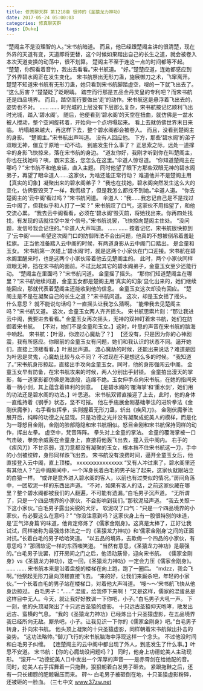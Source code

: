 ```yaml
---
title: 修真聊天群 第1218章 很帅的《圣猿龙力神功》
date: 2017-05-24 05:00:03
categories: 修真聊天群
tags: [Duke]
---
```


“楚阁主不是没理智的人。”宋书航暗道。
而且，他已经跟楚阁主讲的很清楚，现在外界的天道有变，天道即将更替，这个时候如果踏出自己的长生之道，就会被卷入本次天道变换的动荡中，很不划算。
楚阁主不至于连这一点的时间都等不起。
“楚楚，你照看着音竹，我出去看看。”宋书航道。
“好。”楚楚应道，连她都感应到了外界碧水阁正在发生变化。
宋书航祭出无形刀蛊，施展御刀之术，飞窜离开。
楚楚不知道宋书航有无形刀蛊，她只看到宋书航脚踏虚空，嗖的一下就飞出去了。
“这么厉害？”楚楚眨了眨眼睛。
踏空而行那是五品金丹灵皇的专利吧？而宋书航还是四品境界。
而且，踏空而行要做出‘走’的动作。宋书航这是悬浮着飞出去的，姿势也不对。
……
……
时光城的上层没有下层那么复杂，宋书航按记忆顺利飞出时光城，踏入‘碧水阁’。
随后，他便看到‘碧水阁’的天空在扭曲，就仿佛是一盆水被人搅动，整个空间旋转着，开始向一个点坍塌起来。
看上去就仿佛世界末日来临。
坍塌越来越大，再这样下去，整个碧水阁都会被卷入。
而且，没看到楚阁主的身影。
“楚阁主。”宋书航出声叫道。
没有人回应他。
下方，那些‘碧水阁’的弟子双眼无神，僵立于原地一动不动。
到底发生什么事了？
正思索之际，远处一道撑伞的身影飞快掠来，落在宋书航的身边。
“道友你好，我刚才听到你在叫楚阁主，你也在找她吗？咦，霸宋玄圣，您怎么在这里。”伞道人惊讶道。
“你知道楚阁主在哪吗？”宋书航不和他废话，直入主题。
同时他望了眼下方那些双眼无神的碧水阁弟子，再望了眼伞道人……这家伙，为啥还能正常行动？
难道他并不是楚阁主用【真实的幻象】凝聚出来的碧水阁弟子？
“我也在找她，碧水阁突然发生这么大的变化，仿佛要毁灭了一样，我慌极了，但是我怎么都找不到她。”伞道人道。
“你去楚阁主的‘云中阁’看过吗？”宋书航问道。
伞道人：“我……我忘记自己是不是找过云中阁了，但我似乎和人打了一架？”
宋书航叹了口气，这家伙不用指望了，和他交流心累。
“我去云中阁看看，必须在‘碧水阁’毁灭前，将她找出来。你再四处找找，有发现的话就往空中发个信号。”宋书航说罢，飞快掠向楚阁主住处。
“没问题，发信号我会记住的。”伞道人大声叫道。
……
……
按着记忆，宋书航很快掠到了‘云中阁’——希望这次阁门口的防御阵法不会出问题，他真的不想被倒吊着羞耻挂旗。
正当他准备踏入云中阁的时候，有两道身影从云中阁门口踏出。
是金童和玉女。
宋书航第一次碰上‘碧水阁’时，就是这两个小家伙在门口迎接。宋书航在碧水阁里醒来时，也是这两个小家伙带着他去见楚阁主的。
此时，两个小家伙同样双眼无神，挡在宋书航的面前。不过比起其它的碧水阁弟子，金童玉女至少还能行动。
“楚阁主在里面吗？”宋书航问道。
金童摇了摇头。
“那你们知道楚阁主在哪里？”宋书航继续问道，金童玉女都是楚阁主用‘真实的幻象’显化出来的，她们继续能回应，那就代表着楚阁主还能收到他的信息。
金童玉女这次却没有回应。
“楚阁主是不是在凝聚自己的长生之道？”宋书航问道。
这次，却是玉女摇了摇头。
什么意思？
就不能说句话吗？一直摇头让我怎么猜啊。
“能带我去见楚阁主吗？”宋书航又道。
这次，金童玉女两人齐齐摇头。
宋书航思索片刻：“那让我进云中阁，我要进去看看。”
金童玉女再次摇头，无神的双神盯着宋书航，她们在防御着宋书航。
【不对，她们不是金童和玉女。】这时，叶思的声音在宋书航的脑海中响起。
宋书航：【叶思，你渡过心魔劫了？】
【还没有，只是因为你的心神剧震，我有所感应。你眼前的金童玉女有问题，她们和我认识的状态不同。逼开她们，直接上顶楼看看。】叶思出声道。
渡心魔劫的时候，还能出来说话？难道是因为叶思是灵鬼，心魔劫比较与众不同？
不过现在不是想这么多的时候。
“我知道了。”宋书航身形掠起，直接出手攻向金童玉女。同时，他的身形强闯云中阁。
金童玉女早有防备，在宋书航攻来的时候，两人分别出手封锁。
金童拍出漫天的掌影，每一道掌影都仿佛是海浪般，连绵不绝。玉女伸手点向宋书航，在她的指间夹着一柄小剑，其上蕴含着锋利的剑意。
【是碧水阁的‘覆海掌’和‘重水剑’，她们用的功法还是碧水阁的功法。】叶思道。
宋书航双臂直接迎了上去，此时，他的身体一直维持着《钢手》状态，坚不可摧。
他左手施展金刚基础拳法的进阶拳法《金刚伏魔拳》，右手看似挥拳，实则握着无形刀蛊，斩出《疾风刀》。
金刚伏魔拳法展开后，纯粹的功德之光显现。只是功德之光并没有凝聚成蛇美人的模样，而是化为一尊怒目金刚，金刚的脸部隐隐和宋书航相似。怒目金刚和宋书航保持同样的动作，挥出左拳。
虚空中，梵音阵阵。
拳头对上金童的掌法。
金童的覆海掌被一口气击破，拳势余威轰在金童身上，直接将他轰飞出去，撞入云中阁内。
右手的《疾风刀》不甘示弱，连刀意都没有凝聚的玉女，根本挡不住宋书航这一刀，手中的小剑被绞碎，身形同样跌飞出去。
宋书航没有浪费时间，逼开金童玉女后，他直接登入云中阁，直上顶楼。
xxxxxxxxxxxxxxxx
“又有人冲过来了，碧水阁里还有其他人？”云中阁房间中，一个浑身长着白毛的男子站了起来，这家伙就跟站立的白猿一样。
“或许是意外进入碧水阁的客人，以前也有过类似的情况。”房间角落中，一团软泥一样的东西出声道。
“不对，如果有客人的话，之前这家伙藏在哪里？整个碧水阁都被我们的人翻遍，不可能有遗漏。”白毛男子沉声道。
“无所谓了，只是一个四品境界的小家伙，不会影响到我们。”那软泥轻声道。
“我去关照一下这小家伙。”白毛男子露出尖锐的犬牙。
软泥叹了口气：“只是一个四品境界的小家伙，有必要这么在意吗？”
“你没注意到吗？这家伙身上有一股很特别的味道，是‘正气淬身篇’的味道，他肯定修炼了《儒家金刚身》。这真是太棒了，正好让我试试，同样被称为最强炼体法之一的《圣猿龙力神功》和‘儒家金刚身’之间的正面对抗。”长着白毛的男子哈哈笑道。
“以五品的境界，去欺侮一个四品的小家伙，有意思吗？”那团软泥一样的东西嗤笑道。
“当然有意思，《圣猿龙力神功》是最强的。”白毛男子说罢，打开房间之门之后，他活动筋骨，迎向宋书航。
《儒家金刚身》vs《圣猿龙力神功》，这一回，《圣猿龙力神功》一定会力压《儒家金刚身》。
……
……
宋书航本来是沿着盘旋的楼梯在向上跑，跑了一圈后。
“mdzz，我会飞啊。”他祭起无形刀蛊向顶楼直接飞去。
“来的好，让我们来厮杀吧，年轻的小家伙。”一个长着白毛的男子站在楼梯口，对着他大声叫道。
‘嗖～～’宋书航飞快从他身边掠过。
白毛男子：“……”
混蛋，给我停下来啊！
“又是这样，儒家的混蛋总是这样目中无人。今天，就让我好好教训一下你吧，小子。”白毛男子大吼一声。
下一刻，他的头顶凝聚出了十只远古圣猿的虚影。
十只远古圣猿仰天咆哮，散发出远古、蛮横的气息。
“我的《圣猿龙力神功》已经炼出十只圣猿虚影，在五品境界我已经所向无敌。厮杀吧，小子。让我见识一下你的《儒家金刚身》吧。”白毛男子转身，扑向宋书航。
他头顶上凝聚的十只圣猿虚影，同样朝着宋书航做出扑击的姿势。
“这功法略帅。”御刀飞行的宋书航脑海中浮现这样一个念头。
不过他没时间和白毛男子纠缠。
【连楚阁主的云中阁中都出现了外人，到底发生了什么事。】叶思不安道。
宋书航：【你的心魔劫没问题吗？】
同时，他身上功德蛇美人主动现形。
“滚开～”功德蛇美人口中发出一个浑厚的声音——是赤霄剑在给她配的音。
同时，蛇美人右手挥舞着一只拖鞋，狠狠朝着白发男子砸去。
紧跟拖鞋之后，还有一只长翅膀的肥鲸辗压而来。
砰～
白毛男子被砸倒在地，十只圣猿虚影粉碎，还被砸的一脸血。
(三七中文 www.37zw.net